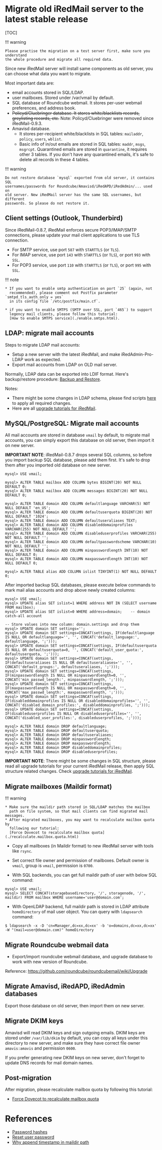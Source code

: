# Migrate old iRedMail server to the latest stable release

[TOC]

!!! warning

    Please practise the migration on a test server first, make sure you understand
    the whole procedure and migrate all required data.

Since new iRedMail server will install same components as old server, you can choose what data you want to migrate.

Most important data are:

* email accounts stored in SQL/LDAP.
* user mailboxes. Stored under /var/vmail by default.
* SQL database of Roundcube webmail. It stores per-user webmail preferences, and address book.
* <strike>Policyd/Cluebringer database. It stores white/blacklists records, greylisting records, etc.</strike> Note: Policyd/Cluebringer were removed since iRedMail-0.9.3.
* Amavisd database.
    * It stores per-recipient white/blacklists in SQL tables: `mailaddr`, `policy`, `users`, `wblist`.
    * Basic info of in/out emails are stored in SQL tables: `maddr`, `msgs`, `msgrcpt`. Quarantined emails are stored in `quarantine`, it requires other 3 tables. If you don't have any quarantined emails, it's safe to delete all records in these 4 tables.

!!! warning

    Do not restore database `mysql` exported from old server, it contains SQL
    usernames/passwords for Roundcube/Amavisd/iRedAPD/iRedAdmin/... used on
    old server. New iRedMail server has the same SQL usernames, but different
    passwords. So please do not restore it.

## Client settings (Outlook, Thunderbird)

Since iRedMail-0.8.7, iRedMail enforces secure POP3/IMAP/SMTP connections,
please update your mail client applications to use TLS connection.

* For SMTP service, use port `587` with `STARTTLS` (or `TLS`).
* For IMAP service, use port `143` with `STARTTLS` (or `TLS`), or port `993` with `SSL`.
* For POP3 service, use port `110` with `STARTTLS` (or `TLS`), or port `995` with `SSL`.

!!! note

    * If you want to enable smtp authentication on port `25` (again, not
      recommended), please comment out Postfix parameter `smtpd_tls_auth_only = yes`
      in its config file `/etc/postfix/main.cf`.

    * if you want to enable SMTPS (SMTP over SSL, port `465`) to support
      legency mail clients, please follow this tutorial:
      [How to enable SMTPS service](./enable.smtps.html).

## LDAP: migrate mail accounts

Steps to migrate LDAP mail accounts:

* Setup a new server with the latest iRedMail, and make iRedAdmin-Pro-LDAP work as expected.
* Export mail accounts from LDAP on OLD mail server.

Normally, LDAP data can be exported into LDIF format. Here's backup/restore procedure: [Backup and Restore](./backup.restore.html).

Notes:

* There might be some changes in LDAP schema, please find scripts [here](https://bitbucket.org/zhb/iredmail/src/default/extra/update/) to apply all required changes.
* Here are all [upgrade tutorials for iRedMail](http://www.iredmail.org/docs/iredmail.releases.html).

## MySQL/PostgreSQL: Migrate mail accounts

All mail accounts are stored in database `vmail` by default, to migrate mail
accounts, you can simply export this database on old server, then import it
on new server.

__IMPORTANT NOTE__: iRedMail-0.8.7 drops several SQL columns, so before you
import backup SQL database, please add them first. It's safe to drop them
after you imported old database on new server.

```mysql
mysql> USE vmail;

mysql> ALTER TABLE mailbox ADD COLUMN bytes BIGINT(20) NOT NULL DEFAULT 0;
mysql> ALTER TABLE mailbox ADD COLUMN messages BIGINT(20) NOT NULL DEFAULT 0;

mysql> ALTER TABLE domain ADD COLUMN defaultlanguage VARCHAR(5) NOT NULL DEFAULT 'en_US';
mysql> ALTER TABLE domain ADD COLUMN defaultuserquota BIGINT(20) NOT NULL DEFAULT '1024';
mysql> ALTER TABLE domain ADD COLUMN defaultuseraliases TEXT;
mysql> ALTER TABLE domain ADD COLUMN disableddomainprofiles VARCHAR(255) NOT NULL DEFAULT '';
mysql> ALTER TABLE domain ADD COLUMN disableduserprofiles VARCHAR(255) NOT NULL DEFAULT '';
mysql> ALTER TABLE domain ADD COLUMN defaultpasswordscheme VARCHAR(10) NOT NULL DEFAULT '';
mysql> ALTER TABLE domain ADD COLUMN minpasswordlength INT(10) NOT NULL DEFAULT 0;
mysql> ALTER TABLE domain ADD COLUMN maxpasswordlength INT(10) NOT NULL DEFAULT 0;

mysql> ALTER TABLE alias ADD COLUMN islist TINYINT(1) NOT NULL DEFAULT 0;
```

After imported backup SQL databases, please execute below commands to mark
mail alias accounts and drop above newly created columns:

```mysql
mysql> USE vmail;
mysql> UPDATE alias SET islist=1 WHERE address NOT IN (SELECT username FROM mailbox);
mysql> UPDATE alias SET islist=0 WHERE address=domain;    -- domain catch-all account

-- Store values into new column: domain.settings and drop them
mysql> UPDATE domain SET settings='';
mysql> UPDATE domain SET settings=CONCAT(settings, IF(defaultlanguage IS NULL OR defaultlanguage='', '', CONCAT('default_language:', defaultlanguage, ';')));
mysql> UPDATE domain SET settings=CONCAT(settings, IF(defaultuserquota IS NULL OR defaultuserquota=0, '', CONCAT('default_user_quota:', defaultuserquota, ';')));
mysql> UPDATE domain SET settings=CONCAT(settings, IF(defaultuseraliases IS NULL OR defaultuseraliases='', '', CONCAT('default_groups:', defaultuseraliases, ';')));
mysql> UPDATE domain SET settings=CONCAT(settings, IF(minpasswordlength IS NULL OR minpasswordlength=0, '', CONCAT('min_passwd_length:', minpasswordlength, ';')));
mysql> UPDATE domain SET settings=CONCAT(settings, IF(maxpasswordlength IS NULL OR maxpasswordlength=0, '', CONCAT('max_passwd_length:', maxpasswordlength, ';')));
mysql> UPDATE domain SET settings=CONCAT(settings, IF(disableddomainprofiles IS NULL OR disableddomainprofiles='', '', CONCAT('disabled_domain_profiles:', disableddomainprofiles, ';')));
mysql> UPDATE domain SET settings=CONCAT(settings, IF(disableduserprofiles IS NULL OR disableduserprofiles='', '', CONCAT('disabled_user_profiles:', disableduserprofiles, ';')));

mysql> ALTER TABLE domain DROP defaultlanguage;
mysql> ALTER TABLE domain DROP defaultuserquota;
mysql> ALTER TABLE domain DROP defaultuseraliases;
mysql> ALTER TABLE domain DROP minpasswordlength;
mysql> ALTER TABLE domain DROP maxpasswordlength;
mysql> ALTER TABLE domain DROP disableddomainprofiles;
mysql> ALTER TABLE domain DROP disableduserprofiles;
```

__IMPORTANT NOTE__: There might be some changes in SQL structure, please read
all upgrade tutorials for your current iRedMail release, then apply SQL
structure related changes. Check [upgrade tutorials for iRedMail](./iredmail.releases.html).

## Migrate mailboxes (Maildir format)

!!! warning

    * Make sure the maildir path stored in SQL/LDAP matches the mailbox
      path on file system, so that mail clients can find migrated mail messages.
    * After migrated mailboxes, you may want to recalculate mailbox quota by
      following our tutorial:
      [Force Dovecot to recalculate mailbox quota](./recalculate.mailbox.quota.html)

* Copy all mailboxes (in Maildir format) to new iRedMail server with tools like `rsync`.
* Set correct file owner and permission of mailboxes. Default owner is `vmail`,
  group is `vmail`, permission is `0700`.

* With SQL backends, you can get full maildir path of user with below SQL command:

```
mysql> USE vmail;
mysql> SELECT CONCAT(storagebasedirectory, '/', storagenode, '/', maildir) FROM mailbox WHERE username='user@domain.com';
```

* With OpenLDAP backend, full maildir path is stored in LDAP attribute
  `homeDirectory` of mail user object. You can query with `ldapsearch` command:

```
$ ldapsearch -x -D 'cn=Manager,dc=xx,dc=xx' -b 'o=domains,dc=xx,dc=xx' -W "(mail=user@domain.com)" homeDirectory
```

## Migrate Roundcube webmail data

* Export/import roundcube webmail database, and upgrade database to work with
  new version of Roundcube.

Reference: <https://github.com/roundcube/roundcubemail/wiki/Upgrade>

## Migrate Amavisd, iRedAPD, iRedAdmin databases

Export those database on old server, then import them on new server.

## Migrate DKIM keys

Amavisd will read DKIM keys and sign outgoing emails. DKIM keys are stored
under `/var/lib/dkim` by default, you can copy all keys under this directory to
new server, and make sure they have correct file owner `amavis:amavis` and
permission `0600`.

If you prefer generating new DKIM keys on new server, don't forget to update
DNS records for mail domain names.

## Post-migration

After migration, please recalculate mailbox quota by following this tutorial:

* [Force Dovecot to recalculate mailbox quota](./recalculate.mailbox.quota.html)

# References

* [Password hashes](./password.hashes.html)
* [Reset user password](./reset.user.password.html)
* [Why append timestamp in maildir path](./why.append.timestamp.in.maildir.path.html)
